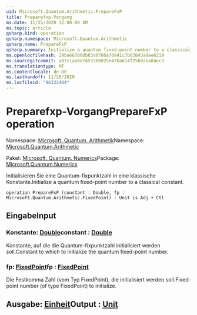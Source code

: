 ```yaml
---
uid: Microsoft.Quantum.Arithmetic.PrepareFxP
title: Preparefxp-Vorgang
ms.date: 11/25/2020 12:00:00 AM
ms.topic: article
qsharp.kind: operation
qsharp.namespace: Microsoft.Quantum.Arithmetic
qsharp.name: PrepareFxP
qsharp.summary: Initialize a quantum fixed-point number to a classical constant.
ms.openlocfilehash: 29ba66700db83d0786a70841c7b03843a9ae6219
ms.sourcegitcommit: a87c1aa8e7453360025e47ba614f25b02ea84ec3
ms.translationtype: MT
ms.contentlocale: de-DE
ms.lasthandoff: 11/26/2020
ms.locfileid: "96222404"
---
```

# <a name="preparefxp-operation"></a><span data-ttu-id="80169-102">Preparefxp-Vorgang</span><span class="sxs-lookup"><span data-stu-id="80169-102">PrepareFxP operation</span></span>

<span data-ttu-id="80169-103">Namespace: [Microsoft. Quantum. Arithmetik](xref:Microsoft.Quantum.Arithmetic)</span><span class="sxs-lookup"><span data-stu-id="80169-103">Namespace: [Microsoft.Quantum.Arithmetic](xref:Microsoft.Quantum.Arithmetic)</span></span>

<span data-ttu-id="80169-104">Paket: [Microsoft. Quantum. Numerics](https://nuget.org/packages/Microsoft.Quantum.Numerics)</span><span class="sxs-lookup"><span data-stu-id="80169-104">Package: [Microsoft.Quantum.Numerics](https://nuget.org/packages/Microsoft.Quantum.Numerics)</span></span>


<span data-ttu-id="80169-105">Initialisieren Sie eine Quantum-fixpunktzahl in eine klassische Konstante.</span><span class="sxs-lookup"><span data-stu-id="80169-105">Initialize a quantum fixed-point number to a classical constant.</span></span>

```qsharp
operation PrepareFxP (constant : Double, fp : Microsoft.Quantum.Arithmetic.FixedPoint) : Unit is Adj + Ctl
```


## <a name="input"></a><span data-ttu-id="80169-106">Eingabe</span><span class="sxs-lookup"><span data-stu-id="80169-106">Input</span></span>

### <a name="constant--double"></a><span data-ttu-id="80169-107">Konstante: [Double](xref:microsoft.quantum.lang-ref.double)</span><span class="sxs-lookup"><span data-stu-id="80169-107">constant : [Double](xref:microsoft.quantum.lang-ref.double)</span></span>

<span data-ttu-id="80169-108">Konstante, auf die die Quantum-fixpunktzahl initialisiert werden soll.</span><span class="sxs-lookup"><span data-stu-id="80169-108">Constant to which to initialize the quantum fixed-point number.</span></span>


### <a name="fp--fixedpoint"></a><span data-ttu-id="80169-109">fp: [FixedPoint](xref:Microsoft.Quantum.Arithmetic.FixedPoint)</span><span class="sxs-lookup"><span data-stu-id="80169-109">fp : [FixedPoint](xref:Microsoft.Quantum.Arithmetic.FixedPoint)</span></span>

<span data-ttu-id="80169-110">Die Festkomma Zahl (vom Typ FixedPoint), die initialisiert werden soll.</span><span class="sxs-lookup"><span data-stu-id="80169-110">Fixed-point number (of type FixedPoint) to initialize.</span></span>



## <a name="output--unit"></a><span data-ttu-id="80169-111">Ausgabe: [Einheit](xref:microsoft.quantum.lang-ref.unit)</span><span class="sxs-lookup"><span data-stu-id="80169-111">Output : [Unit](xref:microsoft.quantum.lang-ref.unit)</span></span>

